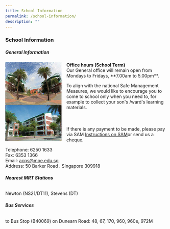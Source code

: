 ```yaml
---
title: School Information
permalink: /school-information/
description: ""
---
```

### **School Information**
##### **General Information**
<img align="left" style="width:35%;margin-right:15px;" src="/images/sch%20info.jpg"> 
<b>Office hours (School Term)</b><br>
Our General office will remain open from&nbsp;<br>
Mondays to Fridays,&nbsp;**7.00am to 5.00pm**.

To align with the national Safe Management Measures, we would like to encourage you to come to school only when you need to, for example to collect your son's /ward's learning materials.&nbsp;
<br><br><br><br>
If there is any payment to be made, please pay via SAM [Instructions on SAM](/files/Instructions%20on%20SAM.pdf)or send us a cheque.

Telephone: 6250 1633<br>
Fax: 6353 1366<br>
Email: [acps@moe.edu.sg](mailto:acps@moe.edu.sg)<br>
Address: 50 Barker Road . Singapore 309918

###### **Nearest MRT Stations**
Newton (NS21/DT11),
Stevens (DT)
###### **Bus Services**
to Bus Stop (B40069) on Dunearn Road:
48, 67, 170, 960, 960e, 972M